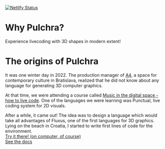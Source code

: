 [![Netlify Status](https://api.netlify.com/api/v1/badges/c69cab50-feb9-42a2-ad5b-701eed639d5a/deploy-status)](https://app.netlify.com/sites/pulchra/deploys)

# Why Pulchra?
Experience livecoding with 3D shapes in modern extent!

# The origins of Pulchra
It was one winter day in 2022. The production manager of [A4](https://a4.sk/), a space for contemporary culture in Bratislava, realized that he did not know about any language for generating 3D computer graphics.

At that time, we were attending a course called [Music in the digital space - how to live code](https://soundsweird.org/music-in-the-digital-space-how-to-live-code/). One of the languages we were learning was Punctual, live coding system for 2D visuals.

After a while, it came out! The idea was to design a language which would take all advantages of Fluxus, one of the first languages for 3D graphics. Lying on the beach in Croatia, I started to write first lines of code for the environment.
<br>
[Try it there! (on computer, of course)](https://pulchra.netlify.app)<br>
[See the docs](docs.md)
